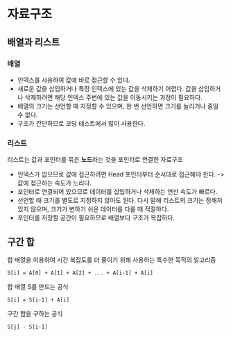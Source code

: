 # 자료구조

## 배열과 리스트

### 배열

* 인덱스를 사용하여 값에 바로 접근할 수 있다.
* 새로운 값을 삽입하거나 특정 인덱스에 있는 값을 삭제하기 어렵다. 값을 삽입하거나 삭제하려면 해당 인덱스 주변에 있는 값을 이동시키는 과정이 필요하다.
* 배열의 크기는 선언할 때 지정할 수 있으며, 한 번 선언하면 크기를 늘리거나 줄일 수 없다.
* 구조가 간단하므로 코딩 테스트에서 많이 사용한다.

### 리스트

리스트는 값과 포인터를 묶은 **노드**라는 것을 포인터로 연결한 자료구조

* 인덱스가 없으므로 값에 접근하려면 Head 포인터부터 순서대로 접근해야 한다. -> 값에 접근하는 속도가 느리다.
* 포인터로 연결되어 있으므로 데이터를 삽입하거나 삭제하는 연산 속도가 빠르다.
* 선언할 때 크기를 별도로 지정하지 않아도 된다. 다시 말해 리스트의 크기는 정해져 있지 않으며, 크기가 변하기 쉬운 데이터를 다룰 때 적절하다.
* 포인터를 저장할 공간이 필요하므로 배열보다 구조가 복잡하다.

## 구간 합

합 배열을 이용하여 시간 복잡도를 더 줄이기 위해 사용하는 특수한 목적의 알고리즘

    S[i] = A[0] + A[1] + A[2] + ... + A[i-1] + A[i]

합 배열 S를 만드는 공식

    S[i] = S[i-1] + A[i]

구간 합을 구하는 공식

    S[j] - S[i-1]
